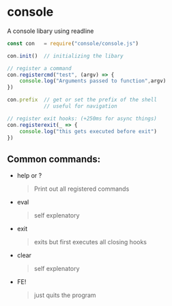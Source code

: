 # console
A console libary using readline

```js
const con	= require("console/console.js")

con.init()	// initializing the libary

// register a command
con.registercmd("test", (argv) => {
	console.log("Arguments passed to function",argv)
})

con.prefix	// get or set the prefix of the shell
			// useful for navigation

// register exit hooks: (+250ms for async things)
con.registerexit(_ => {
	console.log("this gets executed before exit")
})
```

## Common commands:

- help or ?
  > Print out all registered commands

- eval
  > self explenatory

- exit
  > exits but first executes all closing hooks

- clear
  > self explenatory

- FE!
  > just quits the program

